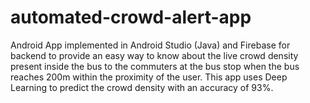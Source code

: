 # automated-crowd-alert-app
Android App implemented in Android Studio (Java) and Firebase for backend to provide an easy way to know about the live crowd density present inside the bus to the commuters at the bus stop when the bus reaches 200m within the proximity of the user. This app uses Deep Learning to predict the crowd density with an accuracy of 93%.
